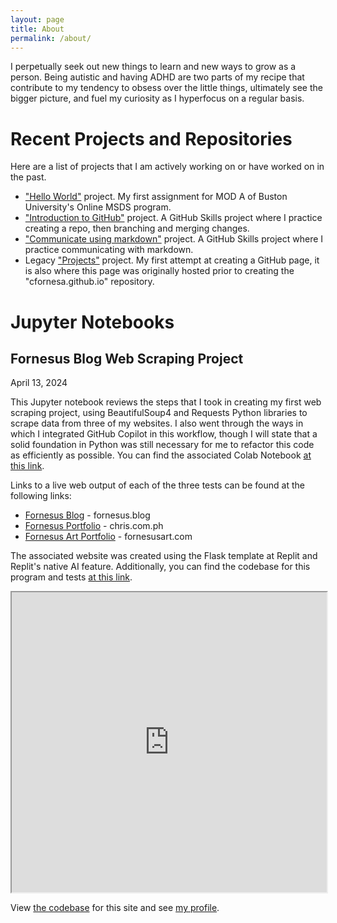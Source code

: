 ```yaml
---
layout: page
title: About
permalink: /about/
---
```


I perpetually seek out new things to learn and new ways to grow as a person.  Being autistic and having ADHD are two parts of my recipe that contribute to my tendency to obsess over the little things, ultimately see the bigger picture, and fuel my curiosity as I hyperfocus on a regular basis.  


# Recent Projects and Repositories

Here are a list of projects that I am actively working on or have worked on in the past.

- <a href="https://github.com/cfornesa/hello-world">"Hello World"</a> project.  My first assignment for MOD A of Buston University's Online MSDS program.
- <a href="https://github.com/cfornesa/introduction-to-github">"Introduction to GitHub"</a> project.  A GitHub Skills project where I practice creating a repo, then branching and merging changes.
- <a href="https://github.com/cfornesa/communicate-using-markdown">"Communicate using markdown"</a> project.  A GitHub Skills project where I practice communicating with markdown.
- Legacy <a href="https://github.com/cfornesa/projects">"Projects"</a> project.  My first attempt at creating a GitHub page, it is also where this page was originally hosted prior to creating the "cfornesa.github.io" repository.


# Jupyter Notebooks

## Fornesus Blog Web Scraping Project

April 13, 2024

This Jupyter notebook reviews the steps that I took in creating my first web scraping project, using BeautifulSoup4 and Requests Python libraries to scrape data from three of my websites.  I also went through the ways in which I integrated GitHub Copilot in this workflow, though I will state that a solid foundation in Python was still necessary for me to refactor this code as efficiently as possible.  You can find the associated Colab Notebook <a href="https://drive.google.com/file/d/1eN4B4I5J6PJYnN-1MG6ma7JtPyEVKgtK/view?usp=sharing">at this link</a>.

Links to a live web output of each of the three tests can be found at the following links:

- <a href="https://fornesus.replit.app/fornesus-blog">Fornesus Blog</a> - fornesus.blog
- <a href="https://fornesus.replit.app/fornesus-portfolio">Fornesus Portfolio</a> - chris.com.ph
- <a href="https://fornesus.replit.app/fornesus-art-portfolio">Fornesus Art Portfolio</a> - fornesusart.com

The associated website was created using the Flask template at Replit and Replit's native AI feature.  Additionally, you can find the codebase for this program and tests <a href="https://replit.com/@fornesus/Fornesus-Web-Scraper">at this link</a>.

<iframe src="https://nbviewer.org/github/cfornesa/fornesus-web-scraping/blob/main/Fornesus%20Blog%20Web%20Scraping%20Project.ipynb" width="100%" min-height="100vh" height="480" allow="autoplay"></iframe>

View <a href="https://github.com/cfornesa/cfornesa.github.io">the codebase</a> for this site and see <a href="https://cfornesa.github.io/cfornesa">my profile</a>.

